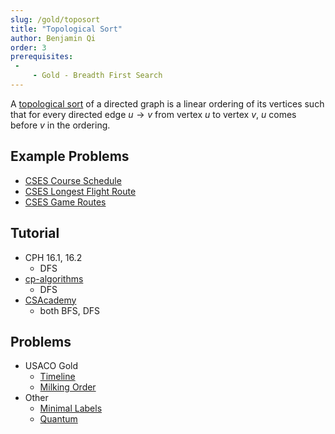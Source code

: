 ```yaml
---
slug: /gold/toposort
title: "Topological Sort"
author: Benjamin Qi
order: 3
prerequisites: 
 - 
     - Gold - Breadth First Search
---
```


A [topological sort](https://en.wikipedia.org/wiki/Topological_sorting) of a directed graph is a linear ordering of its vertices such that for every directed edge $u\to v$ from vertex $u$ to vertex $v$, $u$ comes before $v$ in the ordering. 

## Example Problems

 - [CSES Course Schedule](https://cses.fi/problemset/task/1679)
 - [CSES Longest Flight Route](https://cses.fi/problemset/task/1680)
 - [CSES Game Routes](https://cses.fi/problemset/task/1681)

## Tutorial

 - CPH 16.1, 16.2
   - DFS
 - [cp-algorithms](https://cp-algorithms.com/graph/topological-sort.html)
   - DFS
 - [CSAcademy](https://csacademy.com/lesson/topological_sorting)
   - both BFS, DFS

## Problems

 - USACO Gold
   - [Timeline](http://www.usaco.org/index.php?page=viewproblem2&cpid=1017)
   - [Milking Order](http://www.usaco.org/index.php?page=viewproblem2&cpid=838)
 - Other
   - [Minimal Labels](http://codeforces.com/contest/825/problem/E) [](53)
   - [Quantum](https://open.kattis.com/contests/acpc17open/problems/quantumsuperposition) [](84)